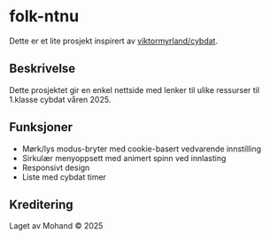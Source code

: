 # folk-ntnu

Dette er et lite prosjekt inspirert av [viktormyrland/cybdat](https://github.com/viktormyrland/cybdat).

## Beskrivelse

Dette prosjektet gir en enkel nettside med lenker til ulike ressurser til 1.klasse cybdat våren 2025.

## Funksjoner

- Mørk/lys modus-bryter med cookie-basert vedvarende innstilling
- Sirkulær menyoppsett med animert spinn ved innlasting
- Responsivt design
- Liste med cybdat timer



## Kreditering

Laget av Mohand © 2025